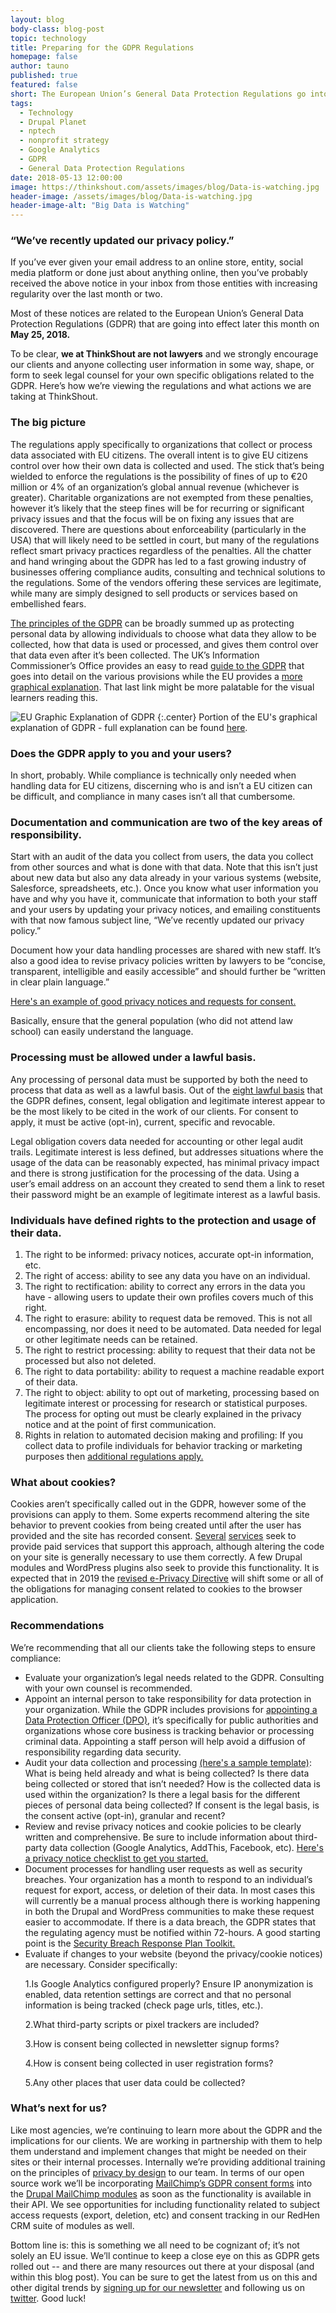```yaml
---
layout: blog
body-class: blog-post
topic: technology
title: Preparing for the GDPR Regulations
homepage: false
author: tauno
published: true
featured: false
short: The European Union’s General Data Protection Regulations go into effect May 25th. Here's how you need to prepare.
tags:
  - Technology
  - Drupal Planet
  - nptech
  - nonprofit strategy
  - Google Analytics
  - GDPR
  - General Data Protection Regulations
date: 2018-05-13 12:00:00
image: https://thinkshout.com/assets/images/blog/Data-is-watching.jpg
header-image: /assets/images/blog/Data-is-watching.jpg
header-image-alt: "Big Data is Watching"
---
```


### **“We’ve recently updated our privacy policy.”**

If you’ve ever given your email address to an online store, entity, social media platform or done just about anything online, then you’ve probably received the above notice in your inbox from those entities with increasing regularity over the last month or two.

Most of these notices are related to the European Union’s General Data Protection Regulations (GDPR) that are going into effect later this month on **May 25, 2018.**

To be clear, **we at ThinkShout are not lawyers** and we strongly encourage our clients and anyone collecting user information in some way, shape, or form to seek legal counsel for your own specific obligations related to the GDPR. Here’s how we’re viewing the regulations and what actions we are taking at ThinkShout.

### The big picture

The regulations apply specifically to organizations that collect or process data associated with EU citizens. The overall intent is to give EU citizens control over how their own data is collected and used. The stick that’s being wielded to enforce the regulations is the possibility of fines of up to €20 million or 4% of an organization’s global annual revenue (whichever is greater). Charitable organizations are not exempted from these penalties, however it’s likely that the steep fines will be for recurring or significant privacy issues and that the focus will be on fixing any issues that are discovered. There are questions about enforceability (particularly in the USA) that will likely need to be settled in court, but many of the regulations reflect smart privacy practices regardless of the penalties. All the chatter and hand wringing about the GDPR has led to a fast growing industry of businesses offering compliance audits, consulting and technical solutions to the regulations. Some of the vendors offering these services are legitimate, while many are simply designed to sell products or services based on embellished fears.

[The principles of the GDPR](https://ico.org.uk/for-organisations/guide-to-the-general-data-protection-regulation-gdpr/principles/) can be broadly summed up as protecting personal data by allowing individuals to choose what data they allow to be collected, how that data is used or processed, and gives them control over that data even after it’s been collected. The UK’s Information Commissioner’s Office provides an easy to read [guide to the GDPR](https://ico.org.uk/for-organisations/guide-to-the-general-data-protection-regulation-gdpr/) that goes into detail on the various provisions while the EU provides a [more graphical explanation](http://ec.europa.eu/justice/smedataprotect/index_en.htm). That last link might be more palatable for the visual learners reading this.

![EU Graphic Explanation of GDPR](/assets/images/blog/GDPR-Data.png)
{:.center}
<span class="caption"><i class="fa fa-caret-up"></i>Portion of the EU's graphical explanation of GDPR - full explanation can be found [here](http://ec.europa.eu/justice/smedataprotect/index_en.htm).</span>

### Does the GDPR apply to you and your users?

In short, probably. While compliance is technically only needed when handling data for EU citizens, discerning who is and isn’t a EU citizen can be difficult, and compliance in many cases isn’t all that cumbersome.

### Documentation and communication are two of the key areas of responsibility.

Start with an audit of the data you collect from users, the data you collect from other sources and what is done with that data. Note that this isn’t just about new data but also any data already in your various systems (website, Salesforce, spreadsheets, etc.). Once you know what user information you have and why you have it, communicate that information to both your staff and your users by updating your privacy notices, and emailing constituents with that now famous subject line, “We’ve recently updated our privacy policy.”

Document how your data handling processes are shared with new staff. It’s also a good idea to revise privacy policies written by lawyers to be “concise, transparent, intelligible and easily accessible” and should further be “written in clear plain language.”

[Here's an example of good privacy notices and requests for consent.](https://ico.org.uk/media/for-organisations/documents/1625136/good-and-bad-examples-of-privacy-notices.pdf)

Basically, ensure that the general population (who did not attend law school) can easily understand the language.

### Processing must be allowed under a lawful basis.

Any processing of personal data must be supported by both the need to process that data as well as a lawful basis. Out of the [eight lawful basis](https://ico.org.uk/for-organisations/guide-to-the-general-data-protection-regulation-gdpr/lawful-basis-for-processing/) that the GDPR defines, consent, legal obligation and legitimate interest appear to be the most likely to be cited in the work of our clients. For consent to apply, it must be active (opt-in), current, specific and revocable.

Legal obligation covers data needed for accounting or other legal audit trails. Legitimate interest is less defined, but addresses situations where the usage of the data can be reasonably expected, has minimal privacy impact and there is strong justification for the processing of the data. Using a user’s email address on an account they created to send them a link to reset their password might be an example of legitimate interest as a lawful basis.

### Individuals have defined rights to the protection and usage of their data.

1. The right to be informed: privacy notices, accurate opt-in information, etc.
2. The right of access: ability to see any data you have on an individual.
3. The right to rectification: ability to correct any errors in the data you have - allowing users to update their own profiles covers much of this right.
4. The right to erasure: ability to request data be removed. This is not all encompassing, nor does it need to be automated. Data needed for legal or other legitimate needs can be retained.
5. The right to restrict processing: ability to request that their data not be processed but also not deleted.
6. The right to data portability: ability to request a machine readable export of their data.
7. The right to object: ability to opt out of marketing, processing based on legitimate interest or processing for research or statistical purposes. The process for opting out must be clearly explained in the privacy notice and at the point of first communication.
8. Rights in relation to automated decision making and profiling: If you collect data to profile individuals for behavior tracking or marketing purposes then [additional regulations apply.](https://ico.org.uk/for-organisations/guide-to-the-general-data-protection-regulation-gdpr/individual-rights/rights-related-to-automated-decision-making-including-profiling/)

### What about cookies?

Cookies aren’t specifically called out in the GDPR, however some of the provisions can apply to them. Some experts recommend altering the site behavior to prevent cookies from being created until after the user has provided and the site has recorded consent. [Several](https://www.civicuk.com/cookie-control) [services](https://www.cookiebot.com/en/) seek to provide paid services that support this approach, although altering the code on your site is generally necessary to use them correctly. A few Drupal modules and WordPress plugins also seek to provide this functionality. It is expected that in 2019 the [revised e-Privacy Directive](https://www.i-scoop.eu/gdpr/eu-eprivacy-regulation/#The_EU_ePrivacy_Regulation_and_cookies) will shift some or all of the obligations for managing consent related to cookies to the browser application.

### Recommendations

We’re recommending that all our clients take the following steps to ensure compliance:

* Evaluate your organization’s legal needs related to the GDPR. Consulting with your own counsel is recommended.
* Appoint an internal person to take responsibility for data protection in your organization. While the GDPR includes provisions for [appointing a Data Protection Officer (DPO)](https://ico.org.uk/for-organisations/guide-to-the-general-data-protection-regulation-gdpr/accountability-and-governance/data-protection-officers/), it’s specifically for public authorities and organizations whose core business is tracking behavior or processing criminal data. Appointing a staff person will help avoid a diffusion of responsibility regarding data security.
* Audit your data collection and processing [(here's a sample template)](https://docs.google.com/spreadsheets/d/1fEys1ekOpHjup2l9Jto-Q8Ppv8P96jezou2kkOu9PcU/edit#gid=0):
  What is being held already and what is being collected?
  Is there data being collected or stored that isn’t needed?
  How is the collected data is used within the organization?
  Is there a legal basis for the different pieces of personal data being collected?
  If consent is the legal basis, is the consent active (opt-in), granular and recent?
* Review and revise privacy notices and cookie policies to be clearly written and comprehensive. Be sure to include information about third-party data collection (Google Analytics, AddThis, Facebook, etc). [Here's a privacy notice checklist to get you started.](https://ico.org.uk/for-organisations/guide-to-data-protection/privacy-notices-transparency-and-control/your-privacy-notice-checklist/)
* Document processes for handling user requests as well as security breaches. Your organization has a month to respond to an individual’s request for export, access, or deletion of their data. In most cases this will currently be a manual process although there is working happening in both the Drupal and WordPress communities to make these request easier to accommodate. If there is a data breach, the GDPR states that the regulating agency must be notified within 72-hours. A good starting point is the [Security Breach Response Plan Toolkit.](https://iapp.org/resources/article/security-breach-response-plan-toolkit/)
* Evaluate if changes to your website (beyond the privacy/cookie notices) are necessary. Consider specifically:
  <p>1.Is Google Analytics configured properly? Ensure IP anonymization is enabled, data retention settings are correct and that no personal information is being tracked (check page urls, titles, etc.).
  <p>2.What third-party scripts or pixel trackers are included?
  <p>3.How is consent being collected in newsletter signup forms?
  <p>4.How is consent being collected in user registration forms?
  <p>5.Any other places that user data could be collected?

### What’s next for us?

Like most agencies, we’re continuing to learn more about the GDPR and the implications for our clients. We are working in partnership with them to help them understand and implement changes that might be needed on their sites or their internal processes. Internally we’re providing additional training on the principles of [privacy by design](https://www.ryerson.ca/pbdce/certification/seven-foundational-principles-of-privacy-by-design/) to our team. In terms of our open source work we’ll be incorporating [MailChimp’s GDPR consent forms](http://eepurl.com/dqP8Bb) into the [Drupal MailChimp modules](https://www.drupal.org/project/mailchimp) as soon as the functionality is available in their API. We see opportunities for including functionality related to subject access requests (export, deletion, etc) and consent tracking in our RedHen CRM suite of modules as well.

Bottom line is: this is something we all need to be cognizant of; it’s not solely an EU issue. We’ll continue to keep a close eye on this as GDPR gets rolled out -- and there are many resources out there at your disposal (and within this blog post). You can be sure to get the latest from us on this and other digital trends by [signing up for our newsletter](https://thinkshout.com/contact/) and following us on [twitter](https://twitter.com/ThinkShout). Good luck!
